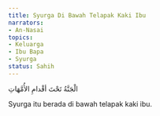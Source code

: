 ```yaml
---
title: Syurga Di Bawah Telapak Kaki Ibu
narrators:
- An-Nasai
topics:
- Keluarga
- Ibu Bapa
- Syurga
status: Sahih
---
```


<p lang="ar">
الْجَنَّةُ تَحْتَ أقْدامِ الأُمَّهَاتِ
</p>

Syurga itu berada di bawah telapak kaki ibu.
